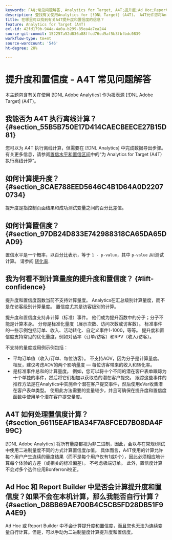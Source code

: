 ```yaml
---
keywords: FAQ;常见问题解答, Analytics for Target, A4T;提升度;Ad Hoc;Report Builder;置信度
description: 查找有关使用Analytics for [!DNL Target] (A4T)。 A4T允许您将Analytics报表用于 [!DNL Target] 活动。
title: 在哪里可以找到有关A4T提升度和置信度的信息？
feature: Analytics for Target (A4T)
exl-id: 42fd179b-944a-4a0a-b299-85ea4a7ea244
source-git-commit: 152257a52d836a88ffcd76cd9af5b3fbfbdc0839
workflow-type: tm+mt
source-wordcount: '546'
ht-degree: 28%

---
```


# 提升度和置信度 - A4T 常见问题解答

本主题包含有关在使用 [!DNL Adobe Analytics] 作为报表源 [!DNL Adobe Target] (A4T)。

## 我能否为 A4T 执行离线计算？ {#section_55B5B750E17D414CAECBEECE27B15D81}

您可以为 A4T 执行离线计算，但需要在 [!DNL Analytics] 中完成数据导出步骤。有关更多信息，请参阅[置信水平和置信区间](/help/main/c-reports/conversion-rate.md#concept_0D0002A1EBDF420E9C50E2A46F36629B)中的“为 Analytics for Target (A4T) 执行离线计算”。

## 如何计算提升度？ {#section_8CAE788EED5646C4B1D64A0D22070734}

提升度是指控制页面结果和成功测试变量之间的百分比差值。

## 如何计算置信度？ {#section_97DB24D833E742988318CA65DA65DAD9}

置信水平是一个概率，以百分比表示，等于 `1 - p-value`，其中 `p-value` 从t测试计算。 请参阅 [转化率](/help/main/c-reports/conversion-rate.md#concept_0D0002A1EBDF420E9C50E2A46F36629B).

## 我为何看不到计算量度的提升度和置信度？ {#lift-confidence}

提升度和置信度函数当前不支持计算量度。 Analytics在汇总级别计算量度，而不是在访客级别计算量度。 置信度尤其是访客级别的计算。

提升度和置信度支持非计算（标准）事件。 他们成为提升函数中的分子；分子不能是计算本身。 分母是标准化量度（展示次数、访问次数或访客数）。 标准事件的一些示例包括订单、收入、活动转化、自定义事件1-1000，等等。 提升度和置信度支持常见的优化量度，例如对话率（订单/访客）和RPV（收入/访客）。

不支持的量度或用例示例包括：

* 平均订单值（收入/订单、每位访客）。 不支持AOV，因为分子是计算量度。 相反，建议考虑AOV的两个影响量度 — 每位访客带来的收入和转化率。
* 是标准事件总和的计算量度。 例如，您可以将十个不同的潜在客户表单跟踪为十个单独的事件，然后将它们相加以获取总的潜在客户提交。 跟踪这些事件的推荐方法是在Analytics中实施单个潜在客户提交事件，然后使用eVar收集潜在客户表单类型。 使用此方法需要的变量较少，并且可确保在提升度和置信度函数中使用单个潜在客户提交量度。

## A4T 如何处理置信度计算？ {#section_66115EAF1BA34F7A8FCED7B08DA4F99C}

[!DNL Adobe Analytics] 将所有量度都视为非二进制，因此，会以与在常规t测试中使用二进制量度不同的方式计算置信度/p值。 具体而言，A4T使用的计算允许每个用户产生连续的量度结果（而不是每个用户仅有1或0个），因此必须相应地计算每个体验的方差（或相关的标准偏差）。 不考虑极端订单。 此外，置信度计算不会对多个选件应用Bonferroni校正。

## Ad Hoc 和 Report Builder 中是否会计算提升度和置信度？如果不会在本机计算，那么我能否自行计算？ {#section_D8BB69AE700B4C5CB5FD28DB51F9A4E9}

Ad Hoc 或 Report Builder 中不会计算提升度和置信度，而且您也无法为连续变量自行计算。但是，可以手动为二进制量度计算提升度和置信度。
